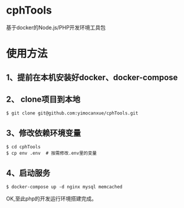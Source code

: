 # cphTools
基于docker的Node.js/PHP开发环境工具包

# 使用方法

## 1、提前在本机安装好docker、docker-compose

## 2、 clone项目到本地

`$ git clone git@github.com:yimocanxue/cphTools.git`

## 3、修改依赖环境变量

```
$ cd cphTools
$ cp env .env  # 按需修改.env里的变量

```

## 4、启动服务

```
$ docker-compose up -d nginx mysql memcached

```

OK,至此php的开发运行环境搭建完成。

